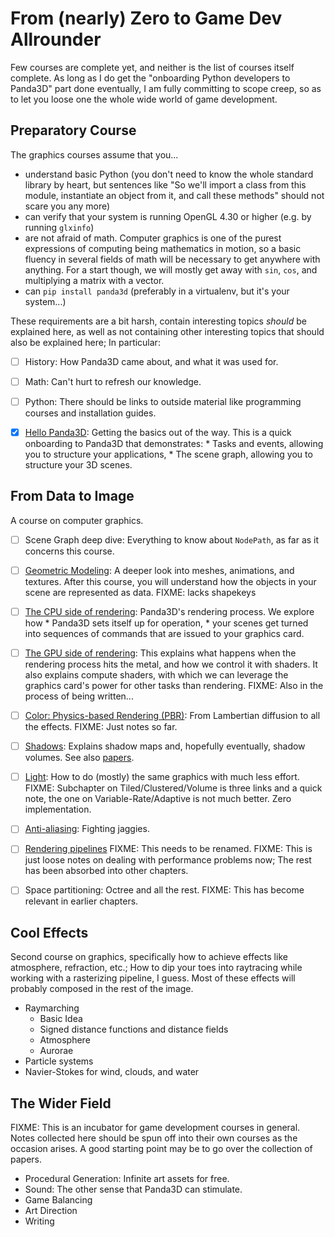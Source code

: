 From (nearly) Zero to Game Dev Allrounder
=========================================

Few courses are complete yet, and neither is the list of courses itself
complete. As long as I do get the "onboarding Python developers to 
Panda3D" part done eventually, I am fully committing to scope creep, so
as to let you loose one the whole wide world of game development.


Preparatory Course
------------------

The graphics courses assume that you...
* understand basic Python (you don't need to know the whole standard
  library by heart, but sentences like "So we'll import a class from 
  this module, instantiate an object from it, and call these methods"
  should not scare you any more)
* can verify that your system is running OpenGL 4.30 or higher (e.g. by
  running `glxinfo`)
* are not afraid of math. Computer graphics is one of the purest
  expressions of computing being mathematics in motion, so a basic
  fluency in several fields of math will be necessary to get anywhere
  with anything. For a start though, we will mostly get away with `sin`,
  `cos`, and multiplying a matrix with a vector.
* can `pip install panda3d` (preferably in a virtualenv, but it's your
  system...)

These requirements are a bit harsh, contain interesting topics *should*
be explained here, as well as not containing other interesting topics
that should also be explained here; In particular:
- [ ] History: How Panda3D came about, and what it was used for.
- [ ] Math: Can't hurt to refresh our knowledge.
- [ ] Python: There should be links to outside material like programming
      courses and installation guides.
- [X] [Hello Panda3D](hello_panda3d/hello_panda3d.md): Getting the
      basics out of the way. This is a quick onboarding to Panda3D that
      demonstrates:
      * Tasks and events, allowing you to structure your applications,
      * The scene graph, allowing you to structure your 3D scenes.


From Data to Image
------------------

A course on computer graphics.

- [ ] Scene Graph deep dive: Everything to know about `NodePath`, as
      far as it concerns this course.
- [ ] [Geometric Modeling](./geometric_modeling/geometric_modeling.md):
      A deeper look into meshes, animations, and textures. After this
      course, you will understand how the objects in your scene are
      represented as data. FIXME: lacks shapekeys
- [ ] [The CPU side of rendering](./cpu_rendering/cpu_rendering.md):
      Panda3D's rendering process. We explore how
      * Panda3D sets itself up for operation,
      * your scenes get turned into sequences of commands that are
        issued to your graphics card.
- [ ] [The GPU side of rendering](./gpu_rendering/gpu_rendering.md):
      This explains what happens when the rendering process hits
      the metal, and how we control it with shaders. It also explains
      compute shaders, with which we can leverage the graphics card's
      power for other tasks than rendering. FIXME: Also in the process
      of being written...
- [ ] [Color: Physics-based Rendering (PBR)](./color/color.md): From
      Lambertian diffusion to all the effects. FIXME: Just notes so far.
- [ ] [Shadows](./shadow/shadow.md): Explains shadow maps and, hopefully
      eventually, shadow volumes. See also
      [papers](./papers_and_talks.md#Graphics).
- [ ] [Light](./light/light.md): How to do (mostly) the same graphics
      with much less effort.
      FIXME: Subchapter on Tiled/Clustered/Volume is three links and a
      quick note, the one on Variable-Rate/Adaptive is not much better.
      Zero implementation.
- [ ] [Anti-aliasing](./antialiasing/antialiasing.md): Fighting jaggies.
- [ ] [Rendering pipelines](./rendering_pipelines/rendering_pipelines.md)
      FIXME: This needs to be renamed.
      FIXME: This is just loose notes on dealing with performance
      problems now; The rest has been absorbed into other chapters.
- [ ] Space partitioning: Octree and all the rest. FIXME: This has
      become relevant in earlier chapters.


Cool Effects
------------

Second course on graphics, specifically how to achieve effects like
atmosphere, refraction, etc.; How to dip your toes into raytracing while
working with a rasterizing pipeline, I guess. Most of these effects will
probably composed in the rest of the image.
* Raymarching
  * Basic Idea
  * Signed distance functions and distance fields
  * Atmosphere
  * Aurorae
* Particle systems
* Navier-Stokes for wind, clouds, and water


The Wider Field
---------------

FIXME: This is an incubator for game development courses in general.
Notes collected here should be spun off into their own courses as the
occasion arises. A good starting point may be to go over the collection
of papers.

* Procedural Generation: Infinite art assets for free.
* Sound: The other sense that Panda3D can stimulate.
* Game Balancing
* Art Direction
* Writing
